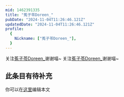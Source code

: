 ```yaml
---
mid: 1462391335
title: "菟子苓Doreen_"
pubDate: "2024-11-04T11:26:46.121Z"
updatedDate: "2024-11-04T11:26:46.121Z"
profile:
  {
    Nickname: ["菟子苓Doreen_"],
  }
---
```


关注[菟子苓Doreen_](https://space.bilibili.com/1462391335)谢谢喵~ 关注[菟子苓Doreen_](https://space.bilibili.com/1462391335)谢谢喵~

## 此条目有待补充
你可以在[这里](https://github.com/Yuhanawa/VTuber.ICU/edit/master/src/content/v/菟子苓Doreen_/index.md)编辑本文
